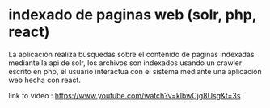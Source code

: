 # indexado de paginas web (solr, php, react)

La aplicación realiza búsquedas sobre el contenido de paginas indexadas mediante la api de solr, los archivos son indexados usando un crawler escrito en php,
el usuario interactua con el sistema mediante una aplicación web hecha con react.

link to video : https://www.youtube.com/watch?v=klbwCjg8Usg&t=3s